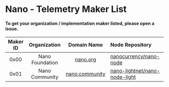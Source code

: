 # Nano - Telemetry Maker List
#### To get your organization / implementation maker listed, please open a issue.

| Maker ID |   Organization  |                Domain Name               | Node Repository                                                                   |
|  :----:  |      :---:      |                  :----:                  |                                       :----                                       |
|   0x00   | Nano Foundation |       [nano.org](https://nano.org)       | [nanocurrency/nano-node](https://github.com/nanocurrency/nano-node)               |
|   0x01   | Nano Community  | [nano.community](https://nano.community) | [nano-lightnet/nano-node-light](https://github.com/Nano-LightNet/nano-node-light) |
